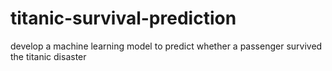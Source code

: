 # titanic-survival-prediction
 develop a machine learning model to predict whether a passenger survived the titanic disaster
